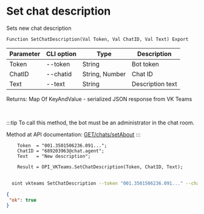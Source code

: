 ﻿---
sidebar_position: 13
---

# Set chat description
 Sets new chat description



`Function SetChatDescription(Val Token, Val ChatID, Val Text) Export`

  | Parameter | CLI option | Type | Description |
  |-|-|-|-|
  | Token | --token | String | Bot token |
  | ChatID | --chatid | String, Number | Chat ID |
  | Text | --text | String | Description text |

  
  Returns:  Map Of KeyAndValue - serialized JSON response from VK Teams

<br/>

:::tip
To call this method, the bot must be an administrator in the chat room.

 Method at API documentation: [GET ​​/chats/setAbout](https://teams.vk.com/botapi/#/chats/get_chats_setAbout)
:::
<br/>


```bsl title="Code example"
    Token  = "001.3501506236.091...";
    ChatID = "689203963@chat.agent";
    Text   = "New description";

    Result = OPI_VKTeams.SetChatDescription(Token, ChatID, Text);
```



```sh title="CLI command example"
    
  oint vkteams SetChatDescription --token "001.3501506236.091..." --chatid "689203963@chat.agent" --text %text%

```

```json title="Result"
{
 "ok": true
}
```
